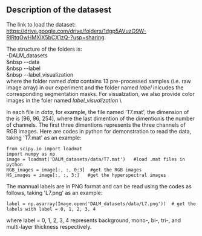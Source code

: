 ## Description of the datasest
The link to load the dataset: https://drive.google.com/drive/folders/1dgp5AVuzO9W-RlRtqOwHMXlX5bCX1zQ-?usp=sharing. 

The structure of the folders is:  \
-DALM_datasets \
&nbsp --data  \
&nbsp --label \
&nbsp --label_visualization \
where the folder named *data* contains 13 pre-processed samples (i.e. raw image array) in our experiment and the folder named *label* inlcudes the corresponding segmentation masks.  For visualzation, we also provide color images in the foler named *label_visualization* \

In each file in *data*, for example, the file named 'T7.mat', the dimension of the  is [96, 96, 254], where the last dimention of the dimentionis the number of channels. The first three dimentions represents the three channels of RGB images. Here are codes in python for demonstration to read the data, taking 'T7.mat' as an example: 
```
from scipy.io import loadmat
import numpy as np
image = loadmat('DALM_datasets/data/T7.mat')   #load .mat files in python
RGB_images = image[:, :, 0:3]  #get the RGB images
HS_images = image[:, :, 3:]   #get the hyperspectral images
```
The mannual labels are in PNG format and can be read using the codes as follows, taking 'L7.png' as an example: 
```
label = np.asarray(Image.open('DALM_datasets/data/L7.png'))  # get the labels with label = 0, 1, 2, 3, 4
```
where label = 0, 1, 2, 3, 4 represents background, mono-, bi-, tri-, and multi-layer thickness respectively. 
